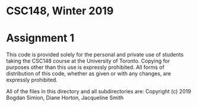 # CSC148, Winter 2019
# Assignment 1

This code is provided solely for the personal and private use of
students taking the CSC148 course at the University of Toronto.
Copying for purposes other than this use is expressly prohibited.
All forms of distribution of this code, whether as given or with
any changes, are expressly prohibited.

All of the files in this directory and all subdirectories are:
Copyright (c) 2019 Bogdan Simion, Diane Horton, Jacqueline Smith
